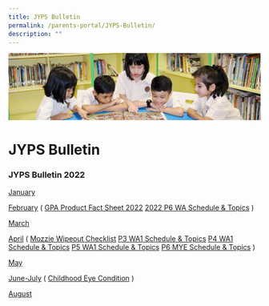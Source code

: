 ```yaml
---
title: JYPS Bulletin
permalink: /parents-portal/JYPS-Bulletin/
description: ""
---
```

![](/images/banner.gif)

JYPS Bulletin
=============

### **JYPS Bulletin 2022**

[January](/files/January%20Bulletin_2022_FINAL.pdf)

[February](/files/February%20Bulletin_2022_FINAL.pdf) ( [GPA Product Fact Sheet 2022](/files/GPA%20Product%20Fact%20Sheet%202022.pdf) [2022 P6 WA Schedule & Topics](/files/2022%20P6%20WA%20Schedule%20%20Topics.pdf) )

[March](/files/March_Bulletin_2022.pdf)

[April](/files/April_Bulletin_2022%20For%20Circulation.pdf) ( [Mozzie Wipeout Checklist](/files/Mozzie%20Wipeout%20Checklist.pdf) [P3 WA1 Schedule & Topics](/files/P3%20WA1%20Topics%20%20Schedule.pdf) [P4 WA1 Schedule & Topics](/files/P4%20WA1%20Topics%20%20Schedule.pdf) [P5 WA1 Schedule & Topics](/files/P5%20WA1%20Topics%20%20Schedule.pdf) [P6 MYE Schedule & Topics](/files/P6%20MYE%20Topics%20%20Schedule.pdf) )

[May](/files/May_Bulletin_2022.pdf)

[June-July](/files/June-July_Bulletin_2022.pdf) ( [Childhood Eye Condition](/files/Childhood%20Eye%20Condition.pdf) )

[August](/files/August_Bulletin_2022.pdf)
